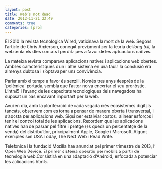 ```yaml
---
layout: post
title: Web’s not dead
date: 2012-11-21 23:49
comments: true
categories: [pro]
---
```


El 2010 la revista tecnologica Wired, vaticinava la mort de la web. Segons l’article de Chris Anderson, conegut previament per la teoria del *long tail*, la web tenia els dies contats i perdria pes a favor de les aplicacions natives.

La mateixa revista comparava aplicacions natives i aplicacions web obertes. Amb les caracteristiques d’un i altre sistema en una taula la conclusió era almenys dubtosa i s’optava per una convivència.

Parlar amb el temps a favor és senzill. Només tres anys després de la ‘polèmica’ portada, sembla que l’autor no va encertar el seu pronòstic. L’html5 i l’avanç de les capacitats tecnologiques dels navegadors ha suposat un pas endavant important per la web.

Avui en dia, amb la ploriferació de cada vegada més ecosistemes digitals tancats, observem com es torna a pensar de manera oberta i transversal, i s’aposta per aplicacions web. Sigui per estalviar costos,  alinear esforços i tenir el control total de les aplicacions. Recordem que les aplicacions natives han de passar pel filtre i peatge (es queda un percentatge de la venda) del distribuïdor, principalment Apple, Google i Microsoft. Alguns exemples són USA Today, The Next Web i Read Write.

Telefonica i la fundació Mozilla han anunciat pel primer trimestre de 2013, l’ Open Web Device. El primer sistema operatiu per mòbils a partir de tecnologia web.Consistirà en una adaptació d’Android, enfocada a potenciar les aplicacions html5.

